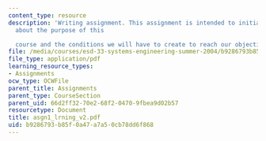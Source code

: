 ```yaml
---
content_type: resource
description: 'Writing assignment. This assignment is intended to initiate some thought
  about the purpose of this

  course and the conditions we will have to create to reach our objectives.'
file: /media/courses/esd-33-systems-engineering-summer-2004/b9286793b85f0a47a7a50cb78dd6f868_asgn1_lrning_v2.pdf
file_type: application/pdf
learning_resource_types:
- Assignments
ocw_type: OCWFile
parent_title: Assignments
parent_type: CourseSection
parent_uid: 66d2ff32-70e2-68f2-0470-9fbea9d02b57
resourcetype: Document
title: asgn1_lrning_v2.pdf
uid: b9286793-b85f-0a47-a7a5-0cb78dd6f868
---
```

